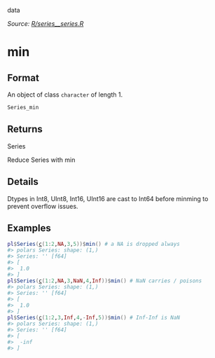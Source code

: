 data

*Source: [R/series__series.R](https://github.com/pola-rs/r-polars/tree/main/R/series__series.R)*

# min

## Format

An object of class `character` of length 1.

```r
Series_min
```

## Returns

Series

Reduce Series with min

## Details

Dtypes in Int8, UInt8, Int16, UInt16 are cast to Int64 before minming to prevent overflow issues.

## Examples

<pre class='r-example'><code><span class='r-in'><span><span class='va'>pl</span><span class='op'>$</span><span class='fu'>Series</span><span class='op'>(</span><span class='fu'><a href='https://rdrr.io/r/base/c.html'>c</a></span><span class='op'>(</span><span class='fl'>1</span><span class='op'>:</span><span class='fl'>2</span>,<span class='cn'>NA</span>,<span class='fl'>3</span>,<span class='fl'>5</span><span class='op'>)</span><span class='op'>)</span><span class='op'>$</span><span class='fu'>min</span><span class='op'>(</span><span class='op'>)</span> <span class='co'># a NA is dropped always</span></span></span>
<span class='r-out co'><span class='r-pr'>#&gt;</span> polars Series: shape: (1,)</span>
<span class='r-out co'><span class='r-pr'>#&gt;</span> Series: '' [f64]</span>
<span class='r-out co'><span class='r-pr'>#&gt;</span> [</span>
<span class='r-out co'><span class='r-pr'>#&gt;</span> 	1.0</span>
<span class='r-out co'><span class='r-pr'>#&gt;</span> ]</span>
<span class='r-in'><span><span class='va'>pl</span><span class='op'>$</span><span class='fu'>Series</span><span class='op'>(</span><span class='fu'><a href='https://rdrr.io/r/base/c.html'>c</a></span><span class='op'>(</span><span class='fl'>1</span><span class='op'>:</span><span class='fl'>2</span>,<span class='cn'>NA</span>,<span class='fl'>3</span>,<span class='cn'>NaN</span>,<span class='fl'>4</span>,<span class='cn'>Inf</span><span class='op'>)</span><span class='op'>)</span><span class='op'>$</span><span class='fu'>min</span><span class='op'>(</span><span class='op'>)</span> <span class='co'># NaN carries / poisons</span></span></span>
<span class='r-out co'><span class='r-pr'>#&gt;</span> polars Series: shape: (1,)</span>
<span class='r-out co'><span class='r-pr'>#&gt;</span> Series: '' [f64]</span>
<span class='r-out co'><span class='r-pr'>#&gt;</span> [</span>
<span class='r-out co'><span class='r-pr'>#&gt;</span> 	1.0</span>
<span class='r-out co'><span class='r-pr'>#&gt;</span> ]</span>
<span class='r-in'><span><span class='va'>pl</span><span class='op'>$</span><span class='fu'>Series</span><span class='op'>(</span><span class='fu'><a href='https://rdrr.io/r/base/c.html'>c</a></span><span class='op'>(</span><span class='fl'>1</span><span class='op'>:</span><span class='fl'>2</span>,<span class='fl'>3</span>,<span class='cn'>Inf</span>,<span class='fl'>4</span>,<span class='op'>-</span><span class='cn'>Inf</span>,<span class='fl'>5</span><span class='op'>)</span><span class='op'>)</span><span class='op'>$</span><span class='fu'>min</span><span class='op'>(</span><span class='op'>)</span> <span class='co'># Inf-Inf is NaN</span></span></span>
<span class='r-out co'><span class='r-pr'>#&gt;</span> polars Series: shape: (1,)</span>
<span class='r-out co'><span class='r-pr'>#&gt;</span> Series: '' [f64]</span>
<span class='r-out co'><span class='r-pr'>#&gt;</span> [</span>
<span class='r-out co'><span class='r-pr'>#&gt;</span> 	-inf</span>
<span class='r-out co'><span class='r-pr'>#&gt;</span> ]</span>
 </code></pre>